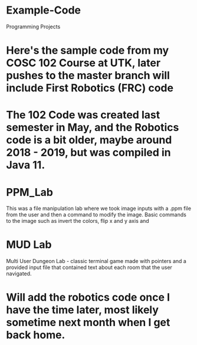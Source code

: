 # Example-Code
Programming Projects
# Here's the sample code from my COSC 102 Course at UTK, later pushes to the master branch will include First Robotics (FRC) code
# The 102 Code was created last semester in May, and the Robotics code is a bit older, maybe around 2018 - 2019, but was compiled in Java 11. 

# PPM_Lab
This was a file manipulation lab where we took image inputs with a .ppm file from the user and then a command to modify the image. 
Basic commands to the image such as invert the colors, flip x and y axis and 

# MUD Lab
Multi User Dungeon Lab - classic terminal game made with pointers and a provided input file that contained text about each room that the user navigated. 

# Will add the robotics code once I have the time later, most likely sometime next month when I get back home. 

